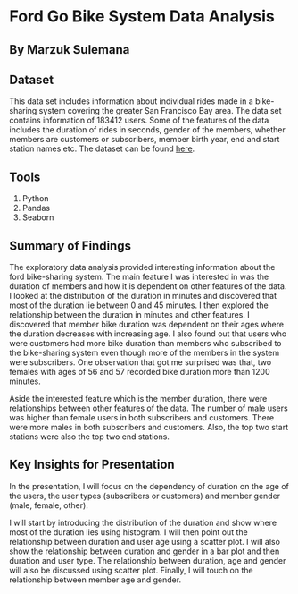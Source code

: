 # Ford Go Bike System Data Analysis
## By Marzuk Sulemana

## Dataset

This data set includes information about individual rides made in a bike-sharing system covering
the greater San Francisco Bay area. The data set contains information of 183412 users.
Some of the features of the data includes the duration of rides in seconds, gender of the members,
whether members are customers or subscribers, member birth year, end and start station names etc.
The dataset can be found [here](https://www.google.com/url?q=https://video.udacity-data.com/topher/2020/October/5f91cf38_201902-fordgobike-tripdata/201902-fordgobike-tripdata.csv&sa=D&source=editors&ust=1654609222452382&usg=AOvVaw1Tbtx-fbMBlimouqoiYWzn).

## Tools
1. Python
2. Pandas
3. Seaborn

## Summary of Findings

The exploratory data analysis provided interesting information about the ford bike-sharing system.
The main feature I was interested in was the duration of members and how it is dependent on other
features of the data. I looked at the distribution of the duration in minutes and discovered that
most of the duration lie between 0 and 45 minutes. I then explored the relationship between the
duration in minutes and other features. I discovered that member bike duration was dependent on their
ages where the duration decreases with increasing age. I also found out that users who were customers
had more bike duration than members who subscribed to the bike-sharing system even though more of the
members in the system were subscribers. One observation that got me surprised was that, two females
with ages of 56 and 57 recorded bike duration more than 1200 minutes.

Aside the interested feature which is the member duration, there were relationships between other
features of the data. The number of male users was higher than female users in both subscribers and
customers. There were more males in both subscribers and customers. Also, the top two start
stations were also the top two end stations.

## Key Insights for Presentation

In the presentation, I will focus on the dependency of duration on the age of the users, the user types (subscribers or customers) and member gender (male, female, other).

I will start by introducing the distribution of the duration and show where most of the duration lies using histogram. I will then point out the relationship between duration and user age using a scatter plot. I will
also show the relationship between duration and gender in a bar plot and then duration and user type. The relationship between duration, age and gender will also be discussed using scatter plot. Finally, I will
touch on the relationship between member age and gender.
